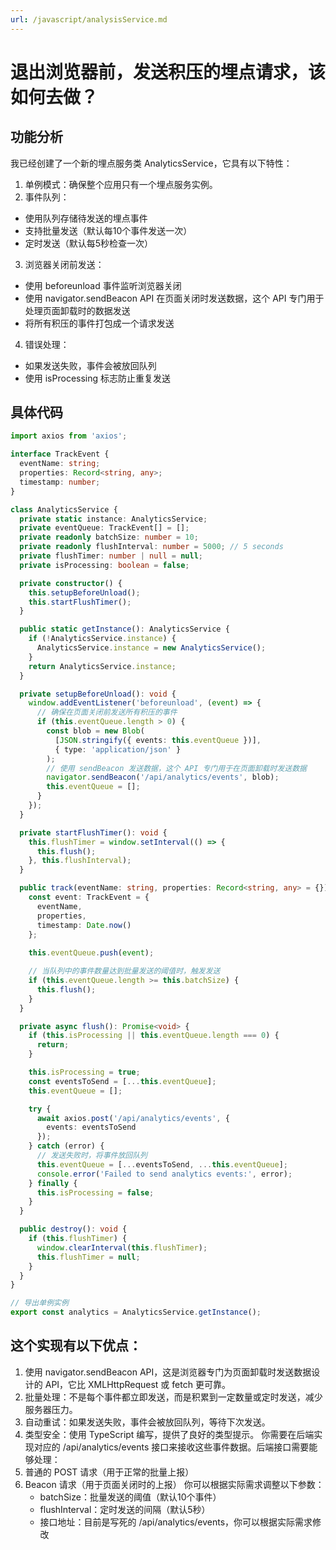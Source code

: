 ```yaml
---
url: /javascript/analysisService.md
---
```

# 退出浏览器前，发送积压的埋点请求，该如何去做？

## 功能分析

我已经创建了一个新的埋点服务类 AnalyticsService，它具有以下特性：

1. 单例模式：确保整个应用只有一个埋点服务实例。
2. 事件队列：

* 使用队列存储待发送的埋点事件
* 支持批量发送（默认每10个事件发送一次）
* 定时发送（默认每5秒检查一次）

3. 浏览器关闭前发送：

* 使用 beforeunload 事件监听浏览器关闭
* 使用 navigator.sendBeacon API 在页面关闭时发送数据，这个 API 专门用于处理页面卸载时的数据发送
* 将所有积压的事件打包成一个请求发送

4. 错误处理：

* 如果发送失败，事件会被放回队列
* 使用 isProcessing 标志防止重复发送

## 具体代码

```ts
import axios from 'axios';

interface TrackEvent {
  eventName: string;
  properties: Record<string, any>;
  timestamp: number;
}

class AnalyticsService {
  private static instance: AnalyticsService;
  private eventQueue: TrackEvent[] = [];
  private readonly batchSize: number = 10;
  private readonly flushInterval: number = 5000; // 5 seconds
  private flushTimer: number | null = null;
  private isProcessing: boolean = false;

  private constructor() {
    this.setupBeforeUnload();
    this.startFlushTimer();
  }

  public static getInstance(): AnalyticsService {
    if (!AnalyticsService.instance) {
      AnalyticsService.instance = new AnalyticsService();
    }
    return AnalyticsService.instance;
  }

  private setupBeforeUnload(): void {
    window.addEventListener('beforeunload', (event) => {
      // 确保在页面关闭前发送所有积压的事件
      if (this.eventQueue.length > 0) {
        const blob = new Blob(
          [JSON.stringify({ events: this.eventQueue })],
          { type: 'application/json' }
        );
        // 使用 sendBeacon 发送数据，这个 API 专门用于在页面卸载时发送数据
        navigator.sendBeacon('/api/analytics/events', blob);
        this.eventQueue = [];
      }
    });
  }

  private startFlushTimer(): void {
    this.flushTimer = window.setInterval(() => {
      this.flush();
    }, this.flushInterval);
  }

  public track(eventName: string, properties: Record<string, any> = {}): void {
    const event: TrackEvent = {
      eventName,
      properties,
      timestamp: Date.now()
    };
    
    this.eventQueue.push(event);

    // 当队列中的事件数量达到批量发送的阈值时，触发发送
    if (this.eventQueue.length >= this.batchSize) {
      this.flush();
    }
  }

  private async flush(): Promise<void> {
    if (this.isProcessing || this.eventQueue.length === 0) {
      return;
    }

    this.isProcessing = true;
    const eventsToSend = [...this.eventQueue];
    this.eventQueue = [];

    try {
      await axios.post('/api/analytics/events', {
        events: eventsToSend
      });
    } catch (error) {
      // 发送失败时，将事件放回队列
      this.eventQueue = [...eventsToSend, ...this.eventQueue];
      console.error('Failed to send analytics events:', error);
    } finally {
      this.isProcessing = false;
    }
  }

  public destroy(): void {
    if (this.flushTimer) {
      window.clearInterval(this.flushTimer);
      this.flushTimer = null;
    }
  }
}

// 导出单例实例
export const analytics = AnalyticsService.getInstance(); 

```

## 这个实现有以下优点：

1. 使用 navigator.sendBeacon API，这是浏览器专门为页面卸载时发送数据设计的 API，它比 XMLHttpRequest 或 fetch 更可靠。
2. 批量处理：不是每个事件都立即发送，而是积累到一定数量或定时发送，减少服务器压力。
3. 自动重试：如果发送失败，事件会被放回队列，等待下次发送。
4. 类型安全：使用 TypeScript 编写，提供了良好的类型提示。
   你需要在后端实现对应的 /api/analytics/events 接口来接收这些事件数据。后端接口需要能够处理：
5. 普通的 POST 请求（用于正常的批量上报）
6. Beacon 请求（用于页面关闭时的上报）
   你可以根据实际需求调整以下参数：
   * batchSize：批量发送的阈值（默认10个事件）
   * flushInterval：定时发送的间隔（默认5秒）
   * 接口地址：目前是写死的 /api/analytics/events，你可以根据实际需求修改
